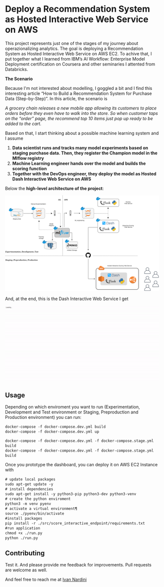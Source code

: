 # Deploy a Recommendation System as Hosted Interactive Web Service on AWS

This project represents just one of the stages of my journey about operazionalizing analytics. 
The goal is deploying a Recommendation System as Hosted Interactive Web Service on AWS EC2. 
To achive that, I put together what I learned from IBM’s AI Workflow: Enterprise Model Deployment certification on Coursera and other seminaries I attented from Databricks. 


**The Scenario**

Because I'm not interested about modelling, I goggled a bit and I find this interesting article “How to Build a Recommendation System for Purchase Data (Step-by-Step)”. In this article, the scenario is 

*A grocery chain releases a new mobile app allowing its customers to place orders before they even have to walk into the store. So when customer taps on the “order” page, the recommend top 10 items just pop up ready to be added to the cart.*

Based on that, I start thinking about a possible machine learning system and I assume

1. **Data scientist runs and tracks many model experiments based on staging purchase data. Then, they register the Champion model in the Mlflow registry**
2. **Machine Learning engineer hands over the model and builds the scoring function**
3. **Together with the DevOps engineer, they deploy the model as Hosted Dash Interactive Web Service on AWS**


Below the **high-level architecture of the project**: 

<p align="center">
<img src="https://github.com/IvanNardini/modelops-aws-web-endpoint-hosted/raw/master/architecture.png">
</p>

And, at the end, this is the Dash Interactive Web Service I get

<p align="center">
<img src="https://github.com/IvanNardini/modelops-aws-web-endpoint-hosted/raw/master/modelops_app.gif" >
</p>

## Usage 

Depending on which enviroment you want to run (Experimentation, Development and Test environment or Staging, Preproduction and Production environment) you can run: 

```
docker-compose -f docker-compose.dev.yml build
docker-compose -f docker-compose.dev.yml up
```

```
docker-compose -f docker-compose.dev.yml -f docker-compose.stage.yml build 
docker-compose -f docker-compose.dev.yml -f docker-compose.stage.yml build 
```
Once you prototype the dashboard, you can deploy it on AWS EC2 Instance with 

```
# update local packages
sudo apt-get update -y
# install dependencies
sudo apt-get install -y python3-pip python3-dev python3-venv
# create the python enviroment
python3 -m venv pyenv
# activate a virtual environment¶
source ./pyenv/bin/activate
#install packages
pip install -r ./src/score_interactive_endpoint/requirements.txt
#run application
chmod +x ./run.py
python ./run.py
```

## Contributing

Test it. And please provide me feedback for improvements. Pull requests are welcome as well.

And feel free to reach me at [Ivan Nardini](ivan.nardini@sas.com )
